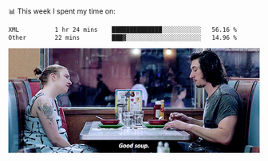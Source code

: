 📊 This week I spent my time on:
<!--START_SECTION:waka-->

```text
XML          1 hr 24 mins    ██████████████░░░░░░░░░░░   56.16 %
Other        22 mins         ███▓░░░░░░░░░░░░░░░░░░░░░   14.96 %
```

<!--END_SECTION:waka-->


![](goodSoup.gif)
